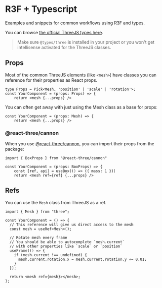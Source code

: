 # R3F + Typescript

Examples and snippets for common workflows using R3F and types.

You can browse [the official ThreeJS types here](https://github.com/DefinitelyTyped/DefinitelyTyped/tree/master/types/three).

> Make sure `@types/three` is installed in your project or you won't get intellisense activated for the ThreeJS classes.

## Props

Most of the common ThreeJS elements (like `<mesh>`) have classes you can reference for their properties as React props.

```tsx
type Props = Pick<Mesh, 'position' | 'scale' | 'rotation'>;
const YourComponent = (props: Props) => {
    return <mesh {...props} />
```

You can often get away with just using the Mesh class as a base for props:

```tsx
const YourComponent = (props: Mesh) => {
    return <mesh {...props} />
```

### @react-three/cannon

When you use [@react-three/cannon](https://www.npmjs.com/package/@react-three/cannon), you can import their props from the package:

```tsx
import { BoxProps } from "@react-three/cannon"

const YourComponent = (props: BoxProps) => {
    const [ref, api] = useBox(() => ({ mass: 1 }))
    return <mesh ref={ref} {...props} />
```

## Refs

You can use the `Mesh` class from ThreeJS as a ref.

```tsx
import { Mesh } from "three";

const YourComponent = () => {
  // This reference will give us direct access to the mesh
  const mesh = useRef<Mesh>();

  // Rotate mesh every frame
  // You should be able to autocomplete `mesh.current`
  // with other properties like `scale` or `position`
  useFrame(() => {
    if (mesh.current !== undefined) {
      mesh.current.rotation.x = mesh.current.rotation.y += 0.01;
    }
  });

  return <mesh ref={mesh}></mesh>;
};
```
